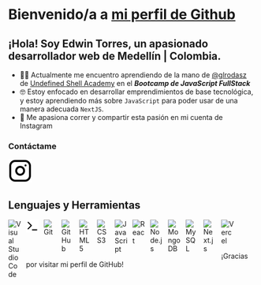 # Bienvenido/a a [mi perfil de Github](https://github.com/edwintorres1605)

## ¡Hola! Soy Edwin Torres, un apasionado desarrollador web de Medellín | Colombia.

- 🧑‍💻 Actualmente me encuentro aprendiendo de la mano de [@glrodasz](https://github.com/glrodasz) de [Undefined Shell Academy](https://undefined.academy/) en el ***Bootcamp de JavaScript FullStack***
- 🤓 Estoy enfocado en desarrollar emprendimientos de base tecnológica, y estoy aprendiendo más sobre `JavaScript` para poder usar de una manera adecuada `NextJS`.
- 🏃 Me apasiona correr y compartir esta pasión en mi cuenta de Instagram

### Contáctame
[![Instagram](https://raw.githubusercontent.com/codeSTACKr/codeSTACKr/master/img/instagram-light.svg)](https://www.instagram.com/edwintorresrunner/)

## Lenguajes y Herramientas
<img align="left" alt="Visual Studio Code" width="26px" src="https://cdn.jsdelivr.net/gh/devicons/devicon/icons/vscode/vscode-original.svg" style="padding-right:10px;" title="Visual Studio Code" />
<img align="left" alt="Terminal" width="26px" src="https://raw.githubusercontent.com/codeSTACKr/codeSTACKr/master/img/terminal-light.svg" style="padding-right:10px;" title="Terminal" />
<img align="left" alt="Git" width="26px" src="https://cdn.jsdelivr.net/gh/devicons/devicon/icons/git/git-original.svg" style="padding-right:10px;" title="Git" />
<img align="left" alt="GitHub" width="26px" src="https://user-images.githubusercontent.com/3369400/139448065-39a229ba-4b06-434b-bc67-616e2ed80c8f.png" style="padding-right:10px;" title="Github" />
<img align="left" alt="HTML5" width="26px" src="https://cdn.jsdelivr.net/gh/devicons/devicon/icons/html5/html5-original.svg" style="padding-right:10px;" title="HTML5" />
<img align="left" alt="CSS3" width="26px" src="https://cdn.jsdelivr.net/gh/devicons/devicon/icons/css3/css3-original.svg" style="padding-right:10px;" title="CSS3" />
<img align="left" alt="JavaScript" width="26px" src="https://cdn.jsdelivr.net/gh/devicons/devicon/icons/javascript/javascript-original.svg" style="padding-right:10px;" title="JavaScript" />
<img align="left" alt="React" width="26px" src="https://cdn.jsdelivr.net/gh/devicons/devicon/icons/react/react-original.svg" style="padding-right:10px;" title="React" />
<img align="left" alt="Node.js" width="26px" src="https://cdn.jsdelivr.net/gh/devicons/devicon/icons/nodejs/nodejs-original.svg" style="padding-right:10px;" title="Node.js" />
<img align="left" alt="MongoDB" width="26px" src="https://cdn.jsdelivr.net/gh/devicons/devicon/icons/mongodb/mongodb-original.svg" style="padding-right:10px;" title="MongoDB" />
<img align="left" alt="MySQL" width="26px" src="https://cdn.jsdelivr.net/gh/devicons/devicon/icons/mysql/mysql-original.svg" style="padding-right:10px;" title="MySQL" />
<img align="left" alt"Next.js" width="26px" src="https://static-00.iconduck.com/assets.00/nextjs-icon-512x512-11yvtwzn.png" style="padding-right:10px;" title="Next.js" />
<img align="left" alt="Vercel" width="26px" src="https://static.wikia.nocookie.net/logopedia/images/a/a7/Vercel_favicon.svg" style="padding-right:10px;" title="Vercel" />

<br />
<br />
<br />

¡Gracias por visitar mi perfil de GitHub!
